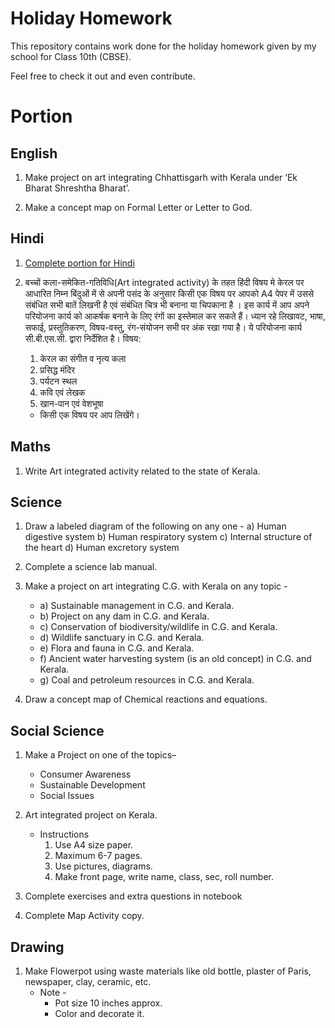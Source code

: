 # Holiday Homework

This repository contains work done for the holiday homework given by my school for Class 10th (CBSE).

Feel free to check it out and even contribute.

# Portion

## English

1. Make project on  art integrating Chhattisgarh with  Kerala under ‘Ek  Bharat Shreshtha  Bharat’.

2. Make a concept map on Formal Letter or Letter to God.

## Hindi

1. [Complete portion for Hindi](https://github.com/username/repo/raw/main/file/hindiPortion.docx)

2. बच्चों कला-समेकित-गतिविधि(Art integrated activity) के तहत हिंदी विषय मे केरल पर आधारित निम्न बिंदुओं में से अपनी पसंद के अनुसार किसी एक विषय पर आपको A4 पेपर में उससे संबंधित सभी बातें लिखनी है एवं संबंधित चित्र भी बनाना या चिपकाना है । इस कार्य में आप अपने परियोजना कार्य को आकर्षक बनाने के लिए रंगों का इस्तेमाल कर सकते हैं। ध्यान रहे लिखावट, भाषा, सफाई, प्रस्तुतिकरण, विषय-वस्तु, रंग-संयोजन सभी पर अंक रखा गया है। ये परियोजना कार्य सी.बी.एस.सी. द्वारा निर्देशित है।
   विषय:
   1. केरल का संगीत व नृत्य कला
   2. प्रसिद्ध मंदिर
   3. पर्यटन स्थल
   4. कवि एवं लेखक
   5. खान-पान एवं वेशभूषा
   - किसी एक विषय पर आप लिखेंगे।

## Maths

1. Write Art integrated activity related to the state of Kerala.

## Science

1. Draw a labeled diagram of the following on any one -
    a) Human digestive system
    b) Human respiratory system
    c) Internal structure of the heart
    d) Human excretory system

2. Complete a science lab  manual.

3. Make a project on art integrating C.G. with Kerala on any topic -
    - a) Sustainable management in C.G. and Kerala.
    - b) Project on any dam in C.G. and Kerala.
    - c) Conservation of biodiversity/wildlife in C.G. and Kerala.
    - d) Wildlife sanctuary in C.G. and Kerala.
    - e) Flora and fauna in C.G. and Kerala.
    - f) Ancient water harvesting system (is an old concept) in C.G. and Kerala.
    - g) Coal and petroleum resources in C.G. and Kerala.

4. Draw a concept map of Chemical reactions and equations.

## Social Science

1. Make a Project on one of the topics– 
	- Consumer Awareness
	- Sustainable Development
	- Social Issues

2. Art integrated project on Kerala.
	- Instructions
		1. Use A4 size paper.
		2. Maximum 6-7 pages.
		3. Use pictures, diagrams.
		4. Make front page, write name, class, sec, roll number.

3. Complete exercises and extra questions in notebook

4. Complete Map Activity  copy.

## Drawing

1. Make Flowerpot using waste materials like old bottle, plaster of Paris, newspaper, clay, ceramic, etc.
	- Note -
		- Pot size 10 inches approx.
		- Color and decorate it.
